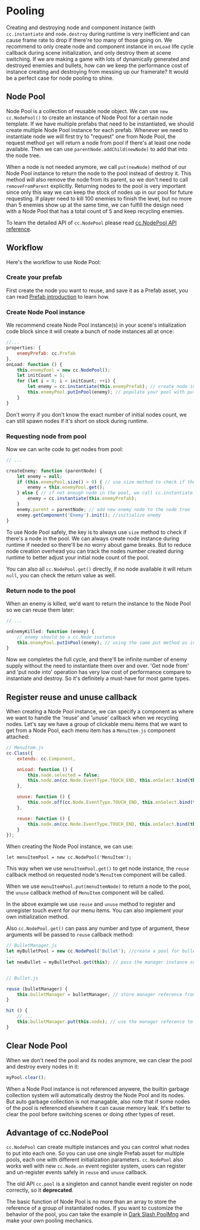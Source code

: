 # Pooling

Creating and destroying node and component instance (with `cc.instantiate` and `node.destroy` during runtime is very inefficient and can cause frame rate to drop if there're too many of those going on. We recommend to only create node and component instance in `onLoad` life cycle callback during scene initialization, and only destroy them at scene switching. If we are making a game with lots of dynamically generated and destroyed enemies and bullets, how can we keep the performance cost of instance creating and destroying from messing up our framerate? It would be a perfect case for node pooling to shine.


## Node Pool

Node Pool is a collection of reusable node object. We can use `new cc.NodePool()` to create an instance of Node Pool for a certain node template. If we have multiple prefabs that need to be instantiated, we should create multiple Node Pool instance for each prefab. Whenever we need to instantiate node we will first try to "request" one from Node Pool, the request method `get` will return a node from pool if there's at least one node available. Then we can use `parentNode.addChild(newNode)` to add that into the node tree.

When a node is not needed anymore, we call `put(newNode)` method of our Node Pool instance to return the node to the pool instead of destroy it. This method will also remove the node from its parent, so we don't need to call `removeFromParent` explicitly. Returning nodes to the pool is very important since only this way we can keep the stock of nodes up in our pool for future requesting. If player need to kill 100 enemies to finish the level, but no more than 5 enemies show up at the same time, we can fulfill the design need with a Node Pool that has a total count of 5 and keep recycling enemies.

To learn the detailed API of `cc.NodePool` please read [cc.NodePool API reference](../../../api/en/classes/NodePool.html).


## Workflow

Here's the workflow to use Node Pool:

### Create your prefab

First create the node you want to reuse, and save it as a Prefab asset, you can read [Prefab introduction](../asset-workflow/prefab.md) to learn how.


### Create Node Pool instance

We recommend create Node Pool instance(s) in your scene's intialization code block since it will create a bunch of node instances all at once:

```js
//...
properties: {
    enemyPrefab: cc.Prefab
},
onLoad: function () {
    this.enemyPool = new cc.NodePool();
    let initCount = 5;
    for (let i = 0; i < initCount; ++i) {
        let enemy = cc.instantiate(this.enemyPrefab); // create node instance
        this.enemyPool.putInPool(enemy); // populate your pool with putInPool method
    }
}
```

Don't worry if you don't know the exact number of initial nodes count, we can still spawn nodes if it's short on stock during runtime.


### Requesting node from pool

Now we can write code to get nodes from pool:

```js
// ...

createEnemy: function (parentNode) {
    let enemy = null;
    if (this.enemyPool.size() > 0) { // use size method to check if there're nodes available in the pool
        enemy = this.enemyPool.get();
    } else { // if not enough node in the pool, we call cc.instantiate to create node
        enemy = cc.instantiate(this.enemyPrefab);
    }
    enemy.parent = parentNode; // add new enemy node to the node tree
    enemy.getComponent('Enemy').init(); //initialize enemy
}
```

To use Node Pool safely, the key is to always use `size` method to check if there's a node in the pool. We can always create node instance during runtime if needed so there'll be no worry about game breaks. But to reduce node creation overhead you can track the nodes number created during runtime to better adjust your initial node count of the pool.

You can also all `cc.NodePool.get()` directly, if no node available it will return `null`, you can check the return value as well.


### Return node to the pool

When an enemy is killed, we'd want to return the instance to the Node Pool so we can reuse them later:


```js
// ...

onEnemyKilled: function (enemy) {
    // enemy should be a cc.Node instance
    this.enemyPool.putInPool(enemy); // using the same put method as inistalizing node pool, this will also call removeFromParent for the node
}
```

Now we completes the full cycle, and there'll be infinite number of enemy supply without the need to instantiate them over and over. 'Get node from' and 'put node into' operation has very low cost of performance compare to instantiate and destroy. So it's definitely a must-have for most game types.


## Register reuse and unuse callback

When creating a Node Pool instance, we can specify a component as where we want to handle the 'reuse' and 'unuse' callback when we recycling nodes. Let's say we have a group of clickable menu items that we want to get from a Node Pool, each menu item has a `MenuItem.js` component attached:

```js
// MenuItem.js
cc.Class({
    extends: cc.Component,

    onLoad: function () {
        this.node.selected = false;
        this.node.on(cc.Node.EventType.TOUCH_END, this.onSelect.bind(this), this.node);
    },

    unuse: function () {
        this.node.off(cc.Node.EventType.TOUCH_END, this.onSelect.bind(this), this.node);
    },

    reuse: function () {
        this.node.on(cc.Node.EventType.TOUCH_END, this.onSelect.bind(this), this.node);
    }
});
```

When creating the Node Pool instance, we can use:

`let menuItemPool = new cc.NodePool('MenuItem');`

This way when we use `menuItemPool.get()` to get node instance, the `reuse` callback method on requested node's `MenuItem` component will be called.

When we use `menuItemPool.put(menuItemNode)` to return a node to the pool, the `unuse` callback method of `MenuItem` component will be called.

In the above example we use `reuse` and `unuse` method to register and unregister touch event for our menu items. You can also implement your own initialization method.

Also `cc.NodePool.get()` can pass any number and type of argument, these arguments will be passed to `reuse` callback method:

```js
// BulletManager.js
let myBulletPool = new cc.NodePool('Bullet'); //create a pool for bullet
...
let newBullet = myBulletPool.get(this); // pass the manager instance so we can recycle the bullet in its component


// Bullet.js

reuse (bulletManager) {
    this.bulletManager = bulletManager; // store manager reference from argument of get method
}

hit () {
    // ...
    this.bulletManager.put(this.node); // use the manager reference to recyle bullet
}
```


## Clear Node Pool

When we don't need the pool and its nodes anymore, we can clear the pool and destroy every nodes in it:

```js
myPool.clear();
```

When a Node Pool instance is not referenced anywere, the builtin garbage collection system will automatically destroy the Node Pool and its nodes. But auto garbage collection is not managable, also note that if some nodes of the pool is referenced elsewhere it can cause memory leak. It's better to clear the pool before switching scenes or doing other types of reset.


## Advantage of cc.NodePool

`cc.NodePool` can create multiple instances and you can control what nodes to put into each one. So you can use one single Prefab asset for multiple pools, each one with different initialization parameters. `cc.NodePool` also works well with new `cc.Node.on` event register system, users can register and un-register events safely in `reuse` and `unuse` callback.

The old API `cc.pool` is a singleton and cannot handle event register on node correctly, so it **deprecated**.

The basic function of Node Pool is no more than an array to store the reference of a group of instantiated nodes. If you want to customize the behavior of the pool, you can take the example in [Dark Slash PoolMng](https://github.com/cocos-creator/tutorial-dark-slash/blob/master/assets/scripts/PoolMng.js) and make your own pooling mechanics.




